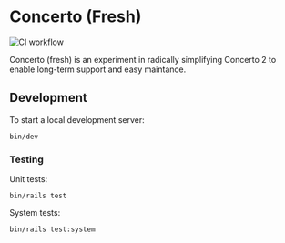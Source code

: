 # Concerto (Fresh)

![CI workflow](https://github.com/bamnet/concerto-fresh/actions/workflows/ci.yml/badge.svg)

Concerto (fresh) is an experiment in radically simplifying Concerto 2 to
enable long-term support and easy maintance.

## Development

To start a local development server:

```shell
bin/dev
```

### Testing

Unit tests:


```shell
bin/rails test
```

System tests:

```shell
bin/rails test:system
```